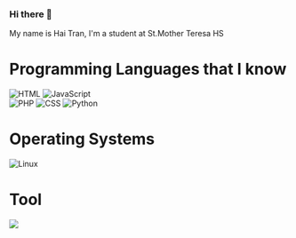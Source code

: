 ### Hi there 👋
<p>My name is Hai Tran, I'm a student at St.Mother Teresa HS</p>

<h1>Programming Languages that I know</h1>

<img alt="HTML" src="https://img.shields.io/badge/HTML-E34F26.svg?logo=html5&logoColor=white"></a>
<img alt="JavaScript" src="https://img.shields.io/badge/JavaScript-F7DF1E.svg?logo=javascript&logoColor=white"></a>
<br>
<img alt="PHP" src="https://img.shields.io/badge/PHP-%23777BB4.svg?logo=php&logoColor=black"></a>
<img alt="CSS" src="https://img.shields.io/badge/CSS-1572B6.svg?logo=css3&logoColor=white"></a>
<img alt="Python" src="https://img.shields.io/badge/Python-14354C.svg?logo=python&logoColor=white"></a>

<h1>Operating Systems</h1>
<img src="https://img.shields.io/badge/Linux-FCC624?logo=linux&logoColor=white" alt="Linux"></a>

<h1>Tool</h1>
<img src="https://img.shields.io/badge/github-%23121011.svg?style=for-the-badge&logo=github&logoColor=white" />
  
  <!--
**hai-tran-2/hai-tran-2** is a ✨ _special_ ✨ repository because its `README.md` (this file) appears on your GitHub profile.

Here are some ideas to get you started:

- 🔭 I’m currently working on ...            
- 🌱 I’m currently learning ...
- 👯 I’m looking to collaborate on ...
- 🤔 I’m looking for help with ...
- 💬 Ask me about ...
- 📫 How to reach me: ...
- 😄 Pronouns: ...
- ⚡ Fun fact: ...
-->
